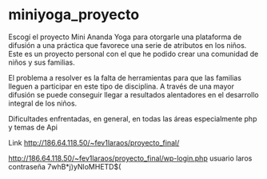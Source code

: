 # miniyoga_proyecto

Escogí el proyecto Mini Ananda Yoga para otorgarle una plataforma de difusión a una práctica que favorece una serie de atributos en los niños. 
Este es un proyecto personal con el que he podido crear una comunidad de niños y sus familias.

El problema a resolver es la falta de herramientas para que las familias lleguen a participar en este tipo de disciplina.
A través de una mayor difusión se puede conseguir llegar a resultados alentadores en el desarrollo integral de los niños.

Dificultades enfrentadas, en general, en todas las áreas especialmente php y temas de Api


Link
http://186.64.118.50/~fev1laraos/proyecto_final/

http://186.64.118.50/~fev1laraos/proyecto_final/wp-login.php
usuario laros
contraseña 7whB*j)yNloMHETD$(

